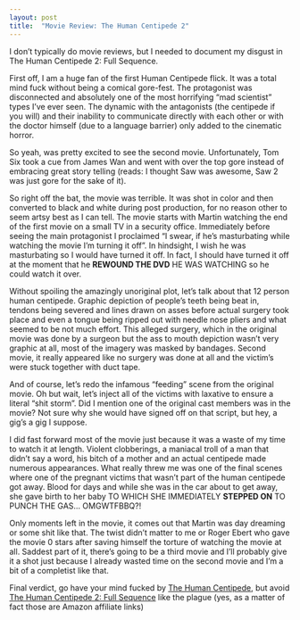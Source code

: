 ```yaml
---
layout: post
title:  "Movie Review: The Human Centipede 2"
---
```


I don’t typically do movie reviews, but I needed to document my disgust in The Human Centipede 2: Full Sequence.

First off, I am a huge fan of the first Human Centipede flick. It was a total mind fuck without being a comical gore-fest. The protagonist was disconnected and absolutely one of the most horrifying “mad scientist” types I’ve ever seen. The dynamic with the antagonists (the centipede if you will) and their inability to communicate directly with each other or with the doctor himself (due to a language barrier) only added to the cinematic horror.

So yeah, was pretty excited to see the second movie. Unfortunately, Tom Six took a cue from James Wan and went with over the top gore instead of embracing great story telling (reads: I thought Saw was awesome, Saw 2 was just gore for the sake of it).

So right off the bat, the movie was terrible. It was shot in color and then converted to black and white during post production, for no reason other to seem artsy best as I can tell. The movie starts with Martin watching the end of the first movie on a small TV in a security office. Immediately before seeing the main protagonist I proclaimed “I swear, if he’s masturbating while watching the movie I’m turning it off”. In hindsight, I wish he was masturbating so I would have turned it off. In fact, I should have turned it off at the moment that he **REWOUND THE DVD** HE WAS WATCHING so he could watch it over.

Without spoiling the amazingly unoriginal plot, let’s talk about that 12 person human centipede. Graphic depiction of people’s teeth being beat in, tendons being severed and lines drawn on asses before actual surgery took place and even a tongue being ripped out with needle nose pliers and what seemed to be not much effort. This alleged surgery, which in the original movie was done by a surgeon but the ass to mouth depiction wasn’t very graphic at all, most of the imagery was masked by bandages. Second movie, it really appeared like no surgery was done at all and the victim’s were stuck together with duct tape.

And of course, let’s redo the infamous “feeding” scene from the original movie. Oh but wait, let’s inject all of the victims with laxative to ensure a literal “shit storm”. Did I mention one of the original cast members was in the movie? Not sure why she would have signed off on that script, but hey, a gig’s a gig I suppose.

I did fast forward most of the movie just because it was a waste of my time to watch it at length. Violent clobberings, a maniacal troll of a man that didn’t say a word, his bitch of a mother and an actual centipede made numerous appearances. What really threw me was one of the final scenes where one of the pregnant victims that wasn’t part of the human centipede got away. Blood for days and while she was in the car about to get away, she gave birth to her baby TO WHICH SHE IMMEDIATELY **STEPPED ON** TO PUNCH THE GAS… OMGWTFBBQ?!

Only moments left in the movie, it comes out that Martin was day dreaming or some shit like that. The twist didn’t matter to me or Roger Ebert who gave the movie 0 stars after saving himself the torture of watching the movie at all. Saddest part of it, there’s going to be a third movie and I’ll probably give it a shot just because I already wasted time on the second movie and I’m a bit of a completist like that.

Final verdict, go have your mind fucked by [The Human Centipede](http://www.amazon.com/gp/product/B003L20IEC/ref=as_li_ss_tl?ie=UTF8&tag=joshtronic-20&linkCode=as2&camp=1789&creative=390957&creativeASIN=B003L20IEC), but avoid [The Human Centipede 2: Full Sequence](http://www.amazon.com/gp/product/B00699G622/ref=as_li_ss_tl?ie=UTF8&tag=joshtronic-20&linkCode=as2&camp=1789&creative=390957&creativeASIN=B00699G622) like the plague (yes, as a matter of fact those are Amazon affiliate links)
